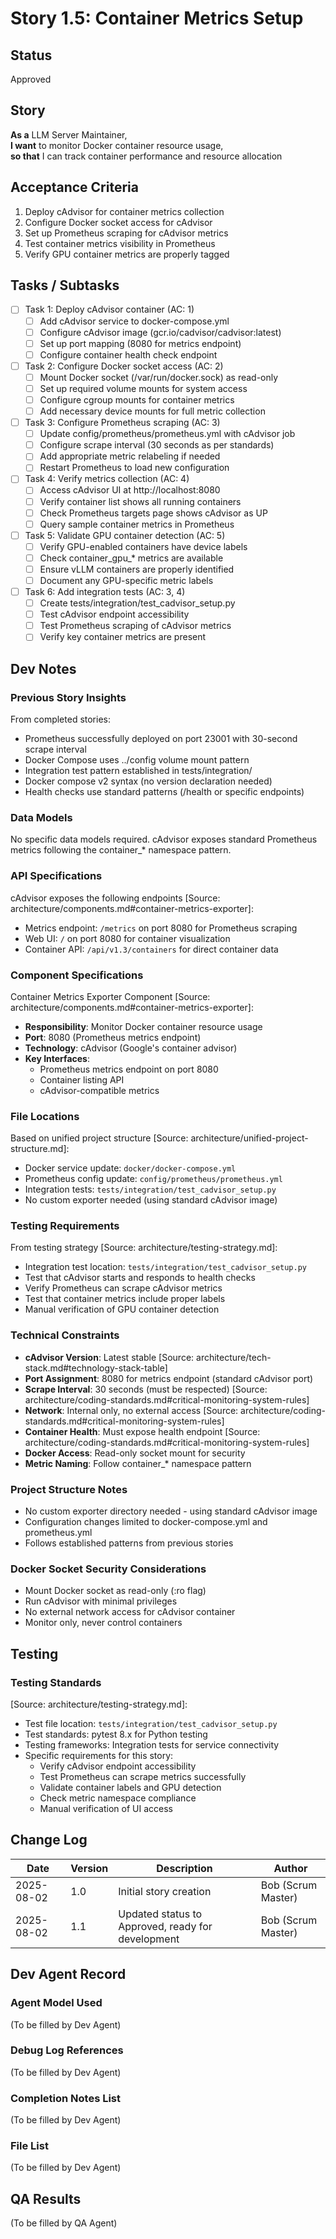 # Story 1.5: Container Metrics Setup

## Status
Approved

## Story
**As a** LLM Server Maintainer,  
**I want** to monitor Docker container resource usage,  
**so that** I can track container performance and resource allocation

## Acceptance Criteria
1. Deploy cAdvisor for container metrics collection
2. Configure Docker socket access for cAdvisor
3. Set up Prometheus scraping for cAdvisor metrics
4. Test container metrics visibility in Prometheus
5. Verify GPU container metrics are properly tagged

## Tasks / Subtasks
- [ ] Task 1: Deploy cAdvisor container (AC: 1)
  - [ ] Add cAdvisor service to docker-compose.yml
  - [ ] Configure cAdvisor image (gcr.io/cadvisor/cadvisor:latest)
  - [ ] Set up port mapping (8080 for metrics endpoint)
  - [ ] Configure container health check endpoint
- [ ] Task 2: Configure Docker socket access (AC: 2)
  - [ ] Mount Docker socket (/var/run/docker.sock) as read-only
  - [ ] Set up required volume mounts for system access
  - [ ] Configure cgroup mounts for container metrics
  - [ ] Add necessary device mounts for full metric collection
- [ ] Task 3: Configure Prometheus scraping (AC: 3)
  - [ ] Update config/prometheus/prometheus.yml with cAdvisor job
  - [ ] Configure scrape interval (30 seconds as per standards)
  - [ ] Add appropriate metric relabeling if needed
  - [ ] Restart Prometheus to load new configuration
- [ ] Task 4: Verify metrics collection (AC: 4)
  - [ ] Access cAdvisor UI at http://localhost:8080
  - [ ] Verify container list shows all running containers
  - [ ] Check Prometheus targets page shows cAdvisor as UP
  - [ ] Query sample container metrics in Prometheus
- [ ] Task 5: Validate GPU container detection (AC: 5)
  - [ ] Verify GPU-enabled containers have device labels
  - [ ] Check container_gpu_* metrics are available
  - [ ] Ensure vLLM containers are properly identified
  - [ ] Document any GPU-specific metric labels
- [ ] Task 6: Add integration tests (AC: 3, 4)
  - [ ] Create tests/integration/test_cadvisor_setup.py
  - [ ] Test cAdvisor endpoint accessibility
  - [ ] Test Prometheus scraping of cAdvisor metrics
  - [ ] Verify key container metrics are present

## Dev Notes

### Previous Story Insights
From completed stories:
- Prometheus successfully deployed on port 23001 with 30-second scrape interval
- Docker Compose uses ../config volume mount pattern
- Integration test pattern established in tests/integration/
- Docker compose v2 syntax (no version declaration needed)
- Health checks use standard patterns (/health or specific endpoints)

### Data Models
No specific data models required. cAdvisor exposes standard Prometheus metrics following the container_* namespace pattern.

### API Specifications
cAdvisor exposes the following endpoints [Source: architecture/components.md#container-metrics-exporter]:
- Metrics endpoint: `/metrics` on port 8080 for Prometheus scraping
- Web UI: `/` on port 8080 for container visualization
- Container API: `/api/v1.3/containers` for direct container data

### Component Specifications
Container Metrics Exporter Component [Source: architecture/components.md#container-metrics-exporter]:
- **Responsibility**: Monitor Docker container resource usage
- **Port**: 8080 (Prometheus metrics endpoint)
- **Technology**: cAdvisor (Google's container advisor)
- **Key Interfaces**: 
  - Prometheus metrics endpoint on port 8080
  - Container listing API
  - cAdvisor-compatible metrics

### File Locations
Based on unified project structure [Source: architecture/unified-project-structure.md]:
- Docker service update: `docker/docker-compose.yml`
- Prometheus config update: `config/prometheus/prometheus.yml`
- Integration tests: `tests/integration/test_cadvisor_setup.py`
- No custom exporter needed (using standard cAdvisor image)

### Testing Requirements
From testing strategy [Source: architecture/testing-strategy.md]:
- Integration test location: `tests/integration/test_cadvisor_setup.py`
- Test that cAdvisor starts and responds to health checks
- Verify Prometheus can scrape cAdvisor metrics
- Test that container metrics include proper labels
- Manual verification of GPU container detection

### Technical Constraints
- **cAdvisor Version**: Latest stable [Source: architecture/tech-stack.md#technology-stack-table]
- **Port Assignment**: 8080 for metrics endpoint (standard cAdvisor port)
- **Scrape Interval**: 30 seconds (must be respected) [Source: architecture/coding-standards.md#critical-monitoring-system-rules]
- **Network**: Internal only, no external access [Source: architecture/coding-standards.md#critical-monitoring-system-rules]
- **Container Health**: Must expose health endpoint [Source: architecture/coding-standards.md#critical-monitoring-system-rules]
- **Docker Access**: Read-only socket mount for security
- **Metric Naming**: Follow container_* namespace pattern

### Project Structure Notes
- No custom exporter directory needed - using standard cAdvisor image
- Configuration changes limited to docker-compose.yml and prometheus.yml
- Follows established patterns from previous stories

### Docker Socket Security Considerations
- Mount Docker socket as read-only (:ro flag)
- Run cAdvisor with minimal privileges
- No external network access for cAdvisor container
- Monitor only, never control containers

## Testing
### Testing Standards
[Source: architecture/testing-strategy.md]:
- Test file location: `tests/integration/test_cadvisor_setup.py`
- Test standards: pytest 8.x for Python testing
- Testing frameworks: Integration tests for service connectivity
- Specific requirements for this story:
  - Verify cAdvisor endpoint accessibility
  - Test Prometheus can scrape metrics successfully
  - Validate container labels and GPU detection
  - Check metric namespace compliance
  - Manual verification of UI access

## Change Log
| Date | Version | Description | Author |
|------|---------|-------------|---------|
| 2025-08-02 | 1.0 | Initial story creation | Bob (Scrum Master) |
| 2025-08-02 | 1.1 | Updated status to Approved, ready for development | Bob (Scrum Master) |

## Dev Agent Record
### Agent Model Used
(To be filled by Dev Agent)

### Debug Log References
(To be filled by Dev Agent)

### Completion Notes List
(To be filled by Dev Agent)

### File List
(To be filled by Dev Agent)

## QA Results
(To be filled by QA Agent)